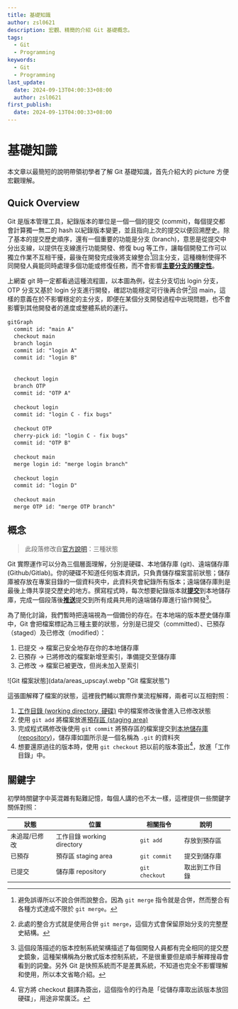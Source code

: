 ```yaml
---
title: 基礎知識
author: zsl0621
description: 宏觀、精簡的介紹 Git 基礎概念。
tags:
  - Git
  - Programming
keywords:
  - Git
  - Programming
last_update:
  date: 2024-09-13T04:00:33+08:00
  author: zsl0621
first_publish:
  date: 2024-09-13T04:00:33+08:00
---
```


# 基礎知識

本文章以最簡短的說明帶領初學者了解 Git 基礎知識，首先介紹大的 picture 方便宏觀理解。

## Quick Overview

Git 是版本管理工具，紀錄版本的單位是一個一個的提交 (commit)，每個提交都會計算獨一無二的 hash 以紀錄版本變更，並且指向上次的提交以便回溯歷史。除了基本的提交歷史順序，還有一個重要的功能是分支 (branch)，意思是從提交中分出支線，以提供在支線進行功能開發、修復 bug 等工作，讓每個開發工作可以獨立作業不互相干擾，最後在開發完成後將支線整合[^merge]回主分支，這種機制使得不同開發人員能同時處理多個功能或修復任務，而不會影響<u>**主要分支的穩定性**</u>。

[^merge]: 避免誤導所以不說合併而說整合。因為 `git merge` 指令就是合併，然而整合有各種方式達成不限於 `git merge`。

上網查 git 時一定都看過這種流程圖，以本圖為例，從主分支切出 login 分支，OTP 分支又基於 login 分支進行開發，確認功能穩定可行後再合併[^combine]回 main，這樣的意義在於不影響穩定的主分支，即便在某個分支開發過程中出現問題，也不會影響到其他開發者的進度或整體系統的運行。

[^combine]: 此處的整合方式就是使用合併 `git merge`，這個方式會保留原始分支的完整歷史結構。

<div style={{ textAlign: 'center' }}>

```mermaid
gitGraph
  commit id: "main A"
  checkout main
  branch login
  commit id: "login A"
  commit id: "login B"


  checkout login
  branch OTP
  commit id: "OTP A"

  checkout login
  commit id: "login C - fix bugs"

  checkout OTP
  cherry-pick id: "login C - fix bugs"
  commit id: "OTP B"

  checkout main
  merge login id: "merge login branch"

  checkout login
  commit id: "login D"

  checkout main
  merge OTP id: "merge OTP branch"
```

</div>

## 概念

> 此段落修改自[官方說明](https://git-scm.com/book/zh-tw/v2/%E9%96%8B%E5%A7%8B-Git-%E5%9F%BA%E7%A4%8E%E8%A6%81%E9%BB%9E)：三種狀態

Git 實際運作可以分為三個層面理解，分別是硬碟、本地儲存庫 (git)、遠端儲存庫 (Github/Gitlab)。你的硬碟不知道任何版本資訊，只負責儲存檔案當前狀態；儲存庫被存放在專案目錄的一個資料夾中，此資料夾會紀錄所有版本；遠端儲存庫則是最後上傳共享提交歷史的地方。撰寫程式時，每次想要紀錄版本就<u>**提交**</u>到本地儲存庫，完成一個段落後<u>**推送**</u>提交到所有成員共用的遠端儲存庫進行協作開發[^DVCS]。

[^DVCS]: 這個段落描述的版本控制系統架構描述了每個開發人員都有完全相同的提交歷史鏡象，這種架構稱為分散式版本控制系統，不是很重要但是順手解釋搜尋會看到的詞彙。另外 Git 是快照系統而不是差異系統，不知道也完全不影響理解和使用，所以本文省略介紹。

為了簡化討論，我們暫時把遠端視為一個備份的存在。在本地端的版本歷史儲存庫中，Git 會把檔案標記為三種主要的狀態，分別是已提交（committed）、已預存（staged）及已修改（modified）：

1. 已提交 -> 檔案己安全地存在你的本地儲存庫
2. 已預存 -> 已將修改的檔案新增至索引，準備提交至儲存庫
3. 己修改 -> 檔案已被更改，但尚未加入至索引

<div style={{ textAlign: 'center' }}>
  ![Git 檔案狀態](data/areas_upscayl.webp "Git 檔案狀態")
</div>

這張圖解釋了檔案的狀態，這裡我們輔以實際作業流程解釋，兩者可以互相對照：

1. <u>工作目錄 (working directory, 硬碟)</u> 中的檔案修改後會進入已修改狀態
2. 使用 `git add` 將檔案放進<u>預存區 (staging area)</u>
3. 完成程式碼修改後使用 `git commit` 將預存區的檔案提交到<u>本地儲存庫 (repository)</u>，儲存庫如圖所示是一個名稱為 `.git` 的資料夾
4. 想要還原過往的版本時，使用 `git checkout` 把以前的版本簽出[^checkout]，放進「工作目錄」中。

[^checkout]: 官方將 checkout 翻譯為簽出，這個指令的行為是「從儲存庫取出該版本放回硬碟」，用途非常廣泛。

## 關鍵字

初學時關鍵字中英混雜有點難記憶，每個人講的也不太一樣，這裡提供一些關鍵字關係對照：

| 狀態           | 位置                      | 相關指令        |   說明         |
|-------------- |-------------------------- |----------------|-------------- |
| 未追蹤/已修改   | 工作目錄 working directory | `git add`      | 存放到預存區    |
| 已預存         | 預存區 staging area        | `git commit`   | 提交到儲存庫    |
| 已提交         | 儲存庫 repository          | `git checkout`<br/> | 取出到工作目錄  |
